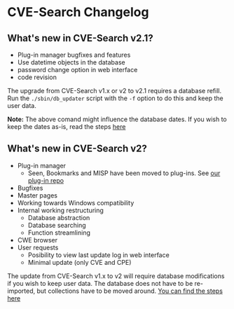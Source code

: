 #    CVE-Search Changelog

##   What's new in CVE-Search v2.1?

 * Plug-in manager bugfixes and features
 * Use datetime objects in the database
 * password change option in web interface
 * code revision
 
The upgrade from CVE-Search v1.x or v2 to v2.1 requires a database refill. Run the `./sbin/db_updater` script with the `-f` option to do this and keep the user data.

**Note:** The above comand might influence the database dates. If you wish to keep the dates as-is, read the steps [here](v2_to_v2.1/db_actions.md)

##   What's new in CVE-Search v2?

 * Plug-in manager
   * Seen, Bookmarks and MISP have been moved to plug-ins. See [our plug-in repo](https://github.com/cve-search/Plugins)
 * Bugfixes
 * Master pages
 * Working towards Windows compatibility
 * Internal working restructuring
   * Database abstraction
   * Database searching
   * Function streamlining
 * CWE browser
 * User requests
   * Posibility to view last update log in web interface
   * Minimal update (only CVE and CPE)

The update from CVE-Search v1.x to v2 will require database modifications if you wish to keep user data. The database does not have to be re-imported, but collections have to be moved around. [You can find the steps here](v1_to_v2/db_actions.md)
